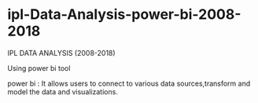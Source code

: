 # ipl-Data-Analysis-power-bi-2008-2018


IPL DATA ANALYSIS (2008-2018)

Using power bi tool

power bi :
  It allows users to connect to various data sources,transform and model the data and visualizations.
  
  
  
